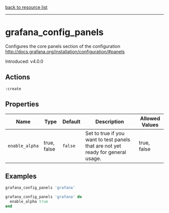[back to resource list](https://github.com/sous-chefs/grafana#resources)

---

# grafana_config_panels

Configures the core panels section of the configuration <http://docs.grafana.org/installation/configuration/#panels>

Introduced: v4.0.0

## Actions

`:create`

## Properties

| Name                      | Type          |  Default                    | Description                                                               | Allowed Values
| ------------------------- | ------------- | --------------------------- | ------------------------------------------------------------------------- | --------------- |
| `enable_alpha`            | true, false   | `false`                     | Set to true if you want to test panels that are not yet ready for general usage.| true, false

## Examples

```ruby
grafana_config_panels 'grafana'
```

```ruby
grafana_config_panels 'grafana' do
  enable_alpha true
end
```
